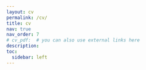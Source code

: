 ```yaml
---
layout: cv
permalink: /cv/
title: cv
nav: true
nav_order: 7
# cv_pdf:  # you can also use external links here
description: 
toc:
  sidebar: left
---
```

